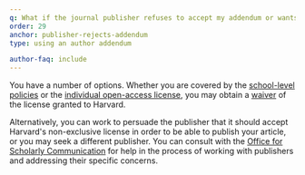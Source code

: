 ```yaml
---
q: What if the journal publisher refuses to accept my addendum or wants to negotiate it?
order: 29
anchor: publisher-rejects-addendum
type: using an author addendum

author-faq: include
---
```

You have a number of options. Whether you are covered by the [school-level policies](https://osc.hul.harvard.edu/policies/) or the [individual open-access license](#individual-license), you may obtain a [waiver](https://osc.hul.harvard.edu/dash/waiver/) of the license granted to Harvard. 

Alternatively, you can work to persuade the publisher that it should accept Harvard's non-exclusive license in order to be able to publish your article, or you may seek a different publisher. You can consult with the [Office for Scholarly Communication](mailto:osc@harvard.edu) for help in the process of working with publishers and addressing their specific concerns.
